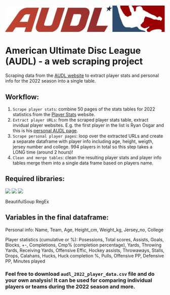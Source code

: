 ![AUDL logo](https://github.com/renatavarn/AUDL_web_scraping/blob/main/AUDL%20logo.png)


# American Ultimate Disc League (AUDL) - a web scraping project

Scraping data from the [AUDL website](https://theaudl.com/) to extract player stats and personal info for the 2022 season into a single table. 

## Workflow: 

1. `Scrape player stats`: combine 50 pages of the stats tables for 2022 statistics from the [Player Stats](https://theaudl.com/stats/player-stats?year=2022) website. 
2. `Extract player URLs`: from the scraped player stats table, extract invidual player websites. E.g. the first player in the list is Ryan Osgar and this is his [personal AUDL page](https://theaudl.com/league/players/rosgar). 
3. `Scrape personal player pages`: loop over the extracted URLs and create a separate dataframe with player info including age, height, weigth, jersey number and college. 994 players in total so this step takes a LONG time (around 2 hours)!
4. `Clean and merge tables`: clean the resulting player stats and player info tables merge them into a single data frame based on players name. 

## Required libraries: 
<img src="https://img.shields.io/badge/Selenium-43B02A?style=for-the-badge&logo=Selenium&logoColor=white" /> 
<img src="https://img.shields.io/badge/Pandas-2C2D72?style=for-the-badge&logo=pandas&logoColor=white" />
<img src="https://img.shields.io/badge/Numpy-777BB4?style=for-the-badge&logo=numpy&logoColor=white" />

BeautifulSoup 
RegEx  

## Variables in the final dataframe: 

Personal info:
Name, Team, Age, Height_cm, Weight_kg, Jersey_no, College

Player statistics (cumulative or %): 
Posessions, Total scores, Assists, Goals, Blocks, +-, Completions, Cmp% (completion percentage), Yards, Throwing Yards, Receiving Yards, Offensive Effic, Hockey assists, Throwaways, Stalls, Drops, Calahans, Hucks, Huck completion %, Pulls, Offensive PP, Defensive PP, Minutes played


### Feel free to download `audl_2022_player_data.csv` file and do your own analysis! It can be used for comparing individual players or teams during the 2022 season and more.


